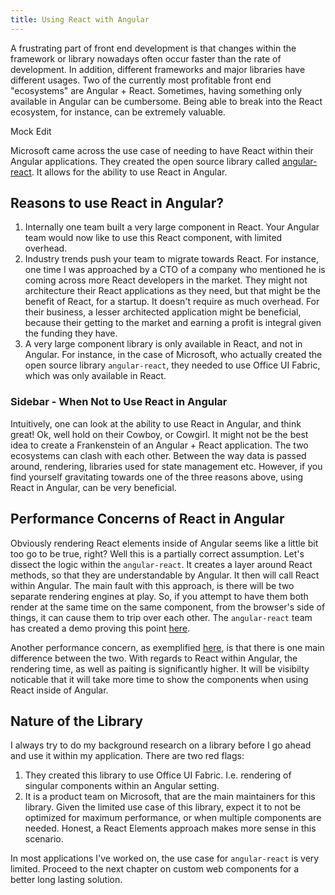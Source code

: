 ```yaml
---
title: Using React with Angular
---
```

A frustrating part of front end development is that changes within the
framework or library nowadays often occur faster than the rate of
development. In addition, different frameworks and major libraries have
different usages. Two of the currently most profitable front end
"ecosystems" are Angular + React. Sometimes, having something only
available in Angular can be cumbersome. Being able to break into the
React ecosystem, for instance, can be extremely valuable.

Mock Edit

Microsoft came across the use case of needing to have React within their
Angular applications. They created the open source library called
[angular-react](github.com/microsoft/angular-react). It allows for the
ability to use React in Angular.

## Reasons to use React in Angular?

1. Internally one team built a very large component in React. Your
   Angular team would now like to use this React component, with
   limited overhead.
2. Industry trends push your team to migrate towards React. For
   instance, one time I was approached by a CTO of a company who
   mentioned he is coming across more React developers in the market.
   They might not architecture their React applications as they need,
   but that might be the benefit of React, for a startup. It doesn't
   require as much overhead. For their business, a lesser architected
   application might be beneficial, because their getting to the market
   and earning a profit is integral given the funding they have.
3. A very large component library is only available in React, and not
   in Angular. For instance, in the case of Microsoft, who actually
   created the open source library `angular-react`, they needed to use
   Office UI Fabric, which was only available in React.

### Sidebar - When Not to Use React in Angular

Intuitively, one can look at the ability to use React in Angular, and
think great! Ok, well hold on their Cowboy, or Cowgirl. It might not be
the best idea to create a Frankenstein of an Angular + React
application. The two ecosystems can clash with each other. Between the
way data is passed around, rendering, libraries used for state
management etc. However, if you find yourself gravitating towards one of
the three reasons above, using React in Angular, can be very beneficial.

## Performance Concerns of React in Angular

Obviously rendering React elements inside of Angular seems like a little
bit too go to be true, right? Well this is a partially correct
assumption. Let's dissect the logic within the `angular-react`. It
creates a layer around React methods, so that they are understandable by
Angular. It then will call React within Angular. The main fault with
this approach, is there will be two separate rendering engines at play.
So, if you attempt to have them both render at the same time on the same
component, from the browser's side of things, it can cause them to trip
over each other. The `angular-react` team has created a demo proving
this point
[here](https://microsoft.github.io/angular-react/performance/mixed).

Another performance concern, as exemplified
[here](https://microsoft.github.io/angular-react/performance/profiles),
is that there is one main difference between the two. With regards to
React within Angular, the rendering time, as well as paiting is
significantly higher. It will be visibilty noticable that it will take
more time to show the components when using React inside of Angular.

## Nature of the Library

I always try to do my background research on a library before I go ahead
and use it within my application. There are two red flags:

1. They created this library to use Office UI Fabric. I.e. rendering of
   singular components within an Angular setting.
2. It is a product team on Microsoft, that are the main maintainers for
   this library. Given the limited use case of this library, expect it
   to not be optimized for maximum performance, or when multiple
   components are needed. Honest, a React Elements approach makes more
   sense in this scenario.

In most applications I've worked on, the use case for `angular-react` is
very limited. Proceed to the next chapter on custom web components for a
better long lasting solution.